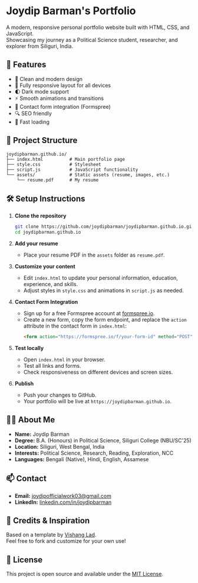 # Joydip Barman's Portfolio

A modern, responsive personal portfolio website built with HTML, CSS, and JavaScript.  
Showcasing my journey as a Political Science student, researcher, and explorer from Siliguri, India.

## 🌟 Features

- 🎨 Clean and modern design
- 📱 Fully responsive layout for all devices
- 🌓 Dark mode support
- ⚡ Smooth animations and transitions
- 📝 Contact form integration (Formspree)
- 🔍 SEO friendly
- 🚀 Fast loading

## 📂 Project Structure

```
joydipbarman.github.io/
├── index.html          # Main portfolio page
├── style.css           # Stylesheet
├── script.js           # JavaScript functionality
└── assets/             # Static assets (resume, images, etc.)
    └── resume.pdf      # My resume
```

## 🛠️ Setup Instructions

1. **Clone the repository**
    ```bash
    git clone https://github.com/joydipbarman/joydipbarman.github.io.git
    cd joydipbarman.github.io
    ```

2. **Add your resume**
    - Place your resume PDF in the `assets` folder as `resume.pdf`.

3. **Customize your content**
    - Edit `index.html` to update your personal information, education, experience, and skills.
    - Adjust styles in `style.css` and animations in `script.js` as needed.

4. **Contact Form Integration**
    - Sign up for a free Formspree account at [formspree.io](https://formspree.io).
    - Create a new form, copy the form endpoint, and replace the `action` attribute in the contact form in `index.html`:
      ```html
      <form action="https://formspree.io/f/your-form-id" method="POST">
      ```

5. **Test locally**
    - Open `index.html` in your browser.
    - Test all links and forms.
    - Check responsiveness on different devices and screen sizes.

6. **Publish**
    - Push your changes to GitHub.  
    - Your portfolio will be live at `https://joydipbarman.github.io`.

## 👨‍🎓 About Me

- **Name:** Joydip Barman
- **Degree:** B.A. (Honours) in Political Science, Siliguri College (NBU/SC'25)
- **Location:** Siliguri, West Bengal, India
- **Interests:** Political Science, Research, Reading, Exploration, NCC
- **Languages:** Bengali (Native), Hindi, English, Assamese

## 📫 Contact

- **Email:** joydipofficialwork03@gmail.com
- **LinkedIn:** [linkedin.com/in/joydipbarman](https://www.linkedin.com/in/joydipbarman)

## 🙏 Credits & Inspiration

Based on a template by [Vishang Lad](https://github.com/vishangl).  
Feel free to fork and customize for your own use!

## 📝 License

This project is open source and available under the [MIT License](LICENSE).